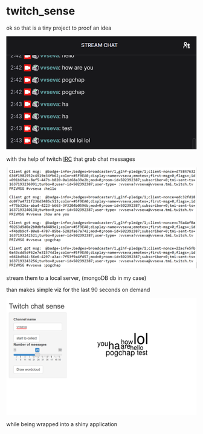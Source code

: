 # twitch_sense


ok so that is a tiny project to proof an idea

![](images/chat.png)

with the help of twitch [IRC](https://dev.twitch.tv/docs/irc) that grab chat messages

![IRC](images/IRC.png)

stream them to a local server, (mongoDB db in my case)

than makes simple viz for the last 90 seconds on demand

![cloud](images/shiny_mvp.png)

while being wrapped into a shiny application
